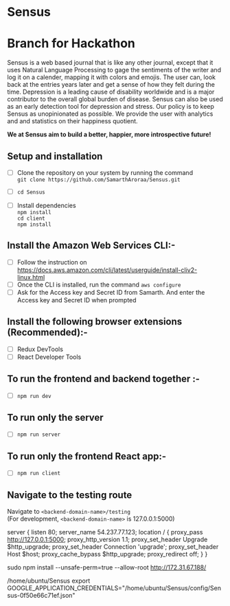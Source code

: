 # Sensus
# Branch for Hackathon
Sensus is a web based journal that is like any other journal, except that it uses Natural Language Processing to gage the sentiments of the writer and log it on a calender, mapping it with colors and emojis. The user can, look back at the entries years later and get a sense of how they felt during the time.
Depression is a leading cause of disability worldwide and is a major contributor to the overall global burden of disease. Sensus can also be used as an early detection tool for depression and stress.
Our policy  is to keep Sensus as unopinionated as possible. We provide the user with analytics and and statistics on their happiness quotient.

**We at Sensus aim to build a better, happier, more introspective future!**

## Setup and installation

- [ ] Clone the repository on your system by running the command <br/>
      `git clone https://github.com/SamarthAroraa/Sensus.git`

- [ ] `cd Sensus`

- [ ] Install dependencies <br/>
      `npm install` <br/>
      `cd client` <br/>
      `npm install`

## Install the Amazon Web Services CLI:- 
- [ ] Follow the instruction on https://docs.aws.amazon.com/cli/latest/userguide/install-cliv2-linux.html 
- [ ] Once the CLI is installed, run the command `aws configure` 
- [ ] Ask for the Access key and Secret ID from Samarth. And enter the Access key and Secret ID when prompted 
## Install the following browser extensions (Recommended):-
- [ ] Redux DevTools
- [ ] React Developer Tools

## To run the frontend and backend together :-

- [ ] `npm run dev`

## To run only the server

- [ ] `npm run server`

## To run only the frontend React app:-

- [ ] `npm run client`

## Navigate to the testing route

Navigate to
`<backend-domain-name>/testing` <br/>
(For development, `<backend-domain-name>` is 127.0.0.1:5000)

server {
    listen 80;
    server_name 54.237.77.123;
    location / {
        proxy_pass http://127.0.0.1:5000;
        proxy_http_version 1.1;
        proxy_set_header Upgrade $http_upgrade;
        proxy_set_header Connection 'upgrade';
        proxy_set_header Host $host;
        proxy_cache_bypass $http_upgrade;
        proxy_redirect off;
     }
}

sudo npm install --unsafe-perm=true --allow-root
http://172.31.67.188/

/home/ubuntu/Sensus
export GOOGLE_APPLICATION_CREDENTIALS="/home/ubuntu/Sensus/config/Sensus-0f50e66c71ef.json"
